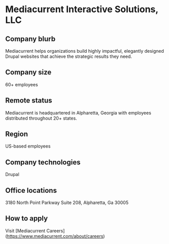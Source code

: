 # Mediacurrent Interactive Solutions, LLC

## Company blurb

Mediacurrent helps organizations build highly impactful, elegantly designed Drupal websites that achieve the strategic results they need.

## Company size

60+ employees

## Remote status

Mediacurrent is headquartered in Alpharetta, Georgia with employees distributed throughout 20+ states.

## Region

US-based employees

## Company technologies

Drupal

## Office locations

3180 North Point Parkway Suite 208, Alpharetta, Ga 30005

## How to apply

Visit [Mediacurrent Careers] (https://www.mediacurrent.com/about/careers)
